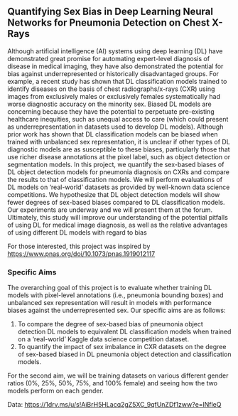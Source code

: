 ## Quantifying Sex Bias in Deep Learning Neural Networks for Pneumonia Detection on Chest X-Rays

Although artificial intelligence (AI) systems using deep learning (DL) have demonstrated great promise for automating expert-level diagnosis of disease in medical imaging, they have also demonstrated the potential for bias against underrepresented or historically disadvantaged groups. For example, a recent study has shown that DL classification models trained to identify diseases on the basis of chest radiographs/x-rays (CXR) using images from exclusively males or exclusively females systematically had worse diagnostic accuracy on the minority sex. Biased DL models are concerning because they have the potential to perpetuate pre-existing healthcare inequities, such as unequal access to care (which could present as underrepresentation in datasets used to develop DL models). Although prior work has shown that DL classification models can be biased when trained with unbalanced sex representation, it is unclear if other types of DL diagnostic models are as susceptible to these biases, particularly those that use richer disease annotations at the pixel label, such as object detection or segmentation models. In this project, we quantify the sex-based biases of DL object detection models for pneumonia diagnosis on CXRs and compare the results to that of classification models. We will perform evaluations of DL models on ‘real-world’ datasets as provided by well-known data science competitions. We hypothesize that DL object detection models will show fewer degrees of sex-based biases compared to DL classification models. Our experiments are underway and we will present them at the forum. Ultimately, this study will improve our understanding of the potential pitfalls of using DL for medical image diagnosis, as well as the relative advantages of using different DL models with regard to bias

For those interested, this project was inspired by https://www.pnas.org/doi/10.1073/pnas.1919012117

### Specific Aims
The overarching goal of this project is to evaluate whether training DL models with pixel-level annotations (i.e., pneumonia bounding boxes) and unbalanced sex representation will result in models with performance biases against the underrepresented sex. Our specific aims are as follows:

1. To compare the degree of sex-based bias of pneumonia object detection DL models to equivalent DL classification models when trained on a ‘real-world’ Kaggle data science competition dataset.
2. To quantify the impact of sex imbalance in CXR datasets on the degree of sex-based biased in DL pneumonia object detection and classification models.

For the second aim, we will be training datasets on various different gender ratios (0%, 25%, 50%, 75%, and 100% female) and seeing how the two models perform on each gender. 

Data: https://1drv.ms/u/s!AiBrH5HLacq2gZ5XC_9qfUnZDf1zww?e=lNfleQ
